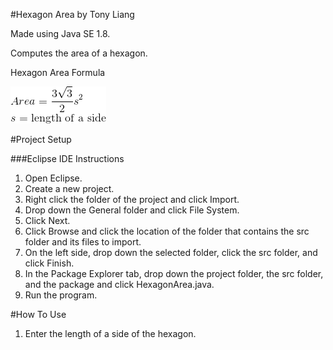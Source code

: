 #Hexagon Area by Tony Liang

Made using Java SE 1.8.

Computes the area of a hexagon.

Hexagon Area Formula

![alt text][logo]

[logo]: https://github.com/tliang1/Java-Practice/raw/master/Practice/Intro-To-Java-8th-Ed-Daniel-Y.-Liang/Chapter-2/Chapter02P22/images/instructions/hexagon_area_formula.png "Hexagon Area Formula"

#Project Setup

###Eclipse IDE Instructions
1. Open Eclipse.
2. Create a new project.
3. Right click the folder of the project and click Import.
4. Drop down the General folder and click File System.
5. Click Next.
6. Click Browse and click the location of the folder that contains the src folder and its files to import.
7. On the left side, drop down the selected folder, click the src folder, and click Finish.
8. In the Package Explorer tab, drop down the project folder, the src folder, and the package and click HexagonArea.java.
9. Run the program.

#How To Use
1. Enter the length of a side of the hexagon.